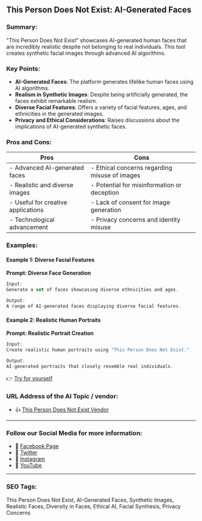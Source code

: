 ## This Person Does Not Exist: AI-Generated Faces

### Summary:

"This Person Does Not Exist" showcases AI-generated human faces that are incredibly realistic despite not belonging to real individuals. This tool creates synthetic facial images through advanced AI algorithms.

### Key Points:

- **AI-Generated Faces**: The platform generates lifelike human faces using AI algorithms.
- **Realism in Synthetic Images**: Despite being artificially generated, the faces exhibit remarkable realism.
- **Diverse Facial Features**: Offers a variety of facial features, ages, and ethnicities in the generated images.
- **Privacy and Ethical Considerations**: Raises discussions about the implications of AI-generated synthetic faces.

### Pros and Cons:

| Pros                               | Cons                                          |
|------------------------------------|-----------------------------------------------|
| - Advanced AI-generated faces      | - Ethical concerns regarding misuse of images |
| - Realistic and diverse images     | - Potential for misinformation or deception  |
| - Useful for creative applications | - Lack of consent for image generation       |
| - Technological advancement        | - Privacy concerns and identity misuse       |

### Examples:

#### Example 1: Diverse Facial Features
**Prompt: Diverse Face Generation**

```dart
Input:
Generate a set of faces showcasing diverse ethnicities and ages.

Output:
A range of AI-generated faces displaying diverse facial features.
```

#### Example 2: Realistic Human Portraits
**Prompt: Realistic Portrait Creation**

```dart
Input:
Create realistic human portraits using "This Person Does Not Exist."

Output:
AI-generated portraits that closely resemble real individuals.
```

👉 <a href="https://this-person-does-not-exist.com/" target="_blank">Try for yourself</a>

### URL Address of the AI Topic / vendor:

- 👍 <a href="https://this-person-does-not-exist.com/" target="_blank">This Person Does Not Exist Vendor</a>

<hr>

### Follow our Social Media for more information:

- 📘 <a href="https://www.facebook.com/ThisPersonDoesNotExist" target="_blank">Facebook Page</a>
- 📄 <a href="https://twitter.com/TPDNE" target="_blank">Twitter</a>
- 📸 <a href="https://www.instagram.com/thispersondoesnotexist_ai/" target="_blank">Instagram</a>
- 🎥 <a href="https://www.youtube.com/channel/ThisPersonDoesNotExist" target="_blank">YouTube</a>

<hr>

### SEO Tags:
This Person Does Not Exist, AI-Generated Faces, Synthetic Images, Realistic Faces, Diversity in Faces, Ethical AI, Facial Synthesis, Privacy Concerns